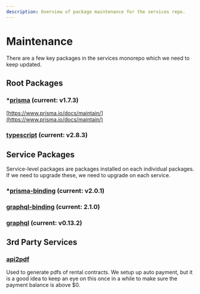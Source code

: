 ```yaml
---
description: Overview of package maintenance for the services repo.
---
```


# Maintenance

There are a few key packages in the services monorepo which we need to keep updated.

## Root Packages

### \*[prisma](https://github.com/prisma/prisma) \(current: v1.7.3\)

[https://www.prisma.io/docs/maintain/](https://www.prisma.io/docs/maintain/)

### [typescript](https://github.com/Microsoft/TypeScript) \(current: v2.8.3\)

## Service Packages

Service-level packages are packages installed on each individual packages. If we need to upgrade these, we need to upgrade on each service.

### \*[prisma-binding](https://github.com/prisma/prisma-binding) \(current: v2.0.1\)

### [graphql-binding](https://github.com/graphql-binding/graphql-binding) \(current: 2.1.0\)

### [graphql](https://github.com/graphql/graphql-js) \(current: v0.13.2\)

## 3rd Party Services

### [api2pdf](https://www.api2pdf.com/)

Used to generate pdfs of rental contracts. We setup up auto payment, but it is a good idea to keep an eye on this once in a while to make sure the payment balance is above $0.

